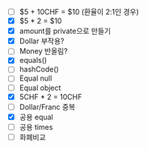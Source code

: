 - [ ] $5 + 10CHF = $10 (환율이 2:1인 경우)
- [x] $5 * 2 = $10
- [x] amount를 private으로 만들기
- [x] Dollar 부작용?
- [ ] Money 반올림?
- [x] equals()
- [ ] hashCode()
- [ ] Equal null
- [ ] Equal object
- [x] 5CHF * 2 = 10CHF
- [ ] Dollar/Franc 중복
- [x] 공용 equal
- [ ] 공용 times
- [ ] 화폐비교